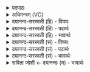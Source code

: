 <details><summary>पदपाठः</summary>

स॒जूरिति॑ स॒ऽजूः। अब्दः॑। अय॑वोभि॒रित्यय॑वःऽभिः। स॒जूरिति॑ स॒ऽजूः। उ॒षाः। अरु॑णीभिः। स॒जोष॑सा॒विति॑ स॒जोष॑ऽसौ। अ॒श्विना॑। दꣳसो॑भि॒रिति॒ दꣳसः॑ऽभिः। स॒जूरिति॑ स॒ऽजूः। सूरः॑। एत॑शेन। स॒जूरिति॑ स॒ऽजूः। वै॒श्वा॒न॒रः। इड॑या। घृ॒तेन॑। स्वाहा॑। ७४।
</details>

<details><summary>अधिमन्त्रम् (VC)</summary>

- अश्विनौ देवते
- कुमारहारित ऋषिः
- आर्षी जगती
- निषादः
</details>

<details><summary>दयानन्द-सरस्वती (हि) - विषयः</summary>

मनुष्यों को किस प्रकार परस्पर सुखी होना चाहिये, यह विषय अगले मन्त्र में कहा है ॥
</details>

<details><summary>दयानन्द-सरस्वती (हि) - पदार्थः</summary>

पदार्थान्वयभाषाः -  हे मनुष्यो ! हम सब लोग स्त्री-पुरुष जैसे (अयवोभिः) एकरस क्षणादि काल के अवयवों से (सजूः) संयुक्त (अब्दः) वर्ष (अरुणीभिः) लाल कान्तियों के (सजूः) साथ वर्त्तमान (उषाः) प्रभात समय (दंसोभिः) कर्मों से (सजोषसौ) एकसा वर्त्ताववाले (अश्विना) प्राण और अपान के समान स्त्री-पुरुष वा (एतशेन) चलते घोड़े के समान व्याप्तिशील वेगवाले किरणनिमित्त पवन के (सजूः) साथ वर्त्तमान (सूरः) सूर्य (इडया) अन्न आदि का निमित्तरूप पृथिवी वा (घृतेन) जल से (स्वाहा) सत्य वाणी के (सजूः) साथ (वैश्वानरः) बिजुलीरूप अग्नि वर्त्तमान है, वैसे ही प्रीति से वर्त्तें ॥७४ ॥
</details>

<details><summary>दयानन्द-सरस्वती (हि) - भावार्थः</summary>

भावार्थभाषाः -  मनुष्यों में जितनी परस्पर मित्रता हो उतना ही सुख और जितना विरोध उतना ही दुःख होता है। उस से सब लोग स्त्रीपुरुष परस्पर उपकार करने के साथ ही सदा वर्त्तें ॥७४ ॥
</details>

<details><summary>दयानन्द-सरस्वती (सं) - विषयः</summary>

मनुष्यैः कथं कृत्वा सुखयितव्यमित्याह ॥
</details>

<details><summary>दयानन्द-सरस्वती (सं) - पदार्थः</summary>

पदार्थान्वयभाषाः -  हे मनुष्याः ! वयं सर्वे स्त्रीपुरुषा यथाऽयवोभिः सजूरब्दोऽरुणीभिः सजूरुषा दंसोभिः सजोषसावश्विनेव एतशेनेव सजूः सूर इडया घृतेन स्वाहा सजूर्वैश्वानरश्च वर्तते, तथैव प्रीत्या वर्त्तेमहि ॥७४ ॥
</details>

<details><summary>दयानन्द-सरस्वती (सं) - भावार्थः</summary>

भावार्थभाषाः -  मनुष्येषु यावत् परस्परं सौहार्दं तावदेव सुखम्। यावद् दौहार्दं तावदेव दुःखं च जायते, तस्मात् सर्वैः स्त्रीपुरुषः परोपकारक्रियया सहैव सदा वर्त्तितव्यम् ॥७४ ॥
</details>

<details><summary>सविता जोशी ← दयानन्दः (म) - भावार्थः</summary>

भावार्थभाषाः -  माणसांमध्ये जितकी परस्पर मैत्री असेल तितके सुख मिळते व जितका विरोध असेल तितके दुःख होते. त्यासाठी सर्व स्त्री-पुरुषांनी परस्पर उपकार होईल असे वर्तन करावे.
</details>